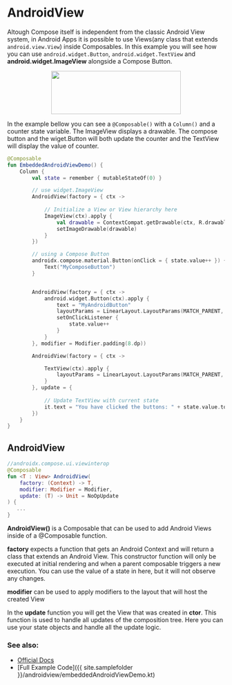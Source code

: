 <!---
This is the API of version 1.1.1
-->
# AndroidView

Altough Compose itself is independent from the classic Android View system, in Android Apps it is possible to use Views(any class that extends `android.view.View`) inside Composables.
In this example you will see how you can use `android.widget.Button`, `android.widget.TextView` and **android.widget.ImageView** alongside a Compose Button.


<p align="center">
  <img src ="{{ site.images }}/viewinterop/androidview/androidview.png" height=100 width=300  />
</p>

In the example bellow you can see a `@Composable()` with a `Column()` and a counter state variable. The ImageView displays a drawable.
The compose button and the wiget.Button will both update the counter and the TextView will display the value of counter.


```kotlin
@Composable
fun EmbeddedAndroidViewDemo() {
    Column {
        val state = remember { mutableStateOf(0) }

        // use widget.ImageView
        AndroidView(factory = { ctx ->
        
            // Initialize a View or View hierarchy here
            ImageView(ctx).apply {
                val drawable = ContextCompat.getDrawable(ctx, R.drawable.composelogo)
                setImageDrawable(drawable)
            }
        })

        // using a Compose Button
        androidx.compose.material.Button(onClick = { state.value++ }) {
            Text("MyComposeButton")
        }


        AndroidView(factory = { ctx ->
            android.widget.Button(ctx).apply {
                text = "MyAndroidButton"
                layoutParams = LinearLayout.LayoutParams(MATCH_PARENT, WRAP_CONTENT)
                setOnClickListener {
                    state.value++
                }
            }
        }, modifier = Modifier.padding(8.dp))

        AndroidView(factory = { ctx ->

            TextView(ctx).apply {
                layoutParams = LinearLayout.LayoutParams(MATCH_PARENT, WRAP_CONTENT)
            }
        }, update = {
        
            // Update TextView with current state
            it.text = "You have clicked the buttons: " + state.value.toString() + " times"
        })
    }
}
```



## AndroidView
```kotlin
//androidx.compose.ui.viewinterop
@Composable
fun <T : View> AndroidView(
    factory: (Context) -> T,
    modifier: Modifier = Modifier,
    update: (T) -> Unit = NoOpUpdate
) {
   ...
}
```
**AndroidView()** is a Composable that can be used to add Android Views inside of a @Composable function.

**factory** expects a function that gets an Android Context and will return a class that extends an Android View. This constructor function will only be executed at initial rendering and when a parent composable triggers a new execution.
You can use the value of a state in here, but it will not observe any changes.

**modifier** can be used to apply modifiers to the layout that will host the created View

In the **update** function you will get the View that was created in **ctor**. This function is used to handle all updates of the composition tree. Here you can use your state objects and handle all the update logic.


### See also:
* [Official Docs](https://developer.android.com/reference/kotlin/androidx/compose/ui/viewinterop/package-summary#androidview)
* [Full Example Code]({{ site.samplefolder }}/androidview/embeddedAndroidViewDemo.kt)


